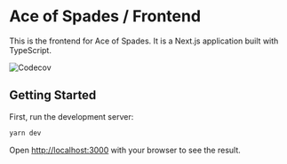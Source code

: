 # Ace of Spades / Frontend
This is the frontend for Ace of Spades. It is a Next.js application built with TypeScript.

![Codecov](https://img.shields.io/codecov/c/github/JensAstrup/aces-frontend?style=for-the-badge)

## Getting Started

First, run the development server:

```bash
yarn dev
```

Open [http://localhost:3000](http://localhost:3000) with your browser to see the result.
